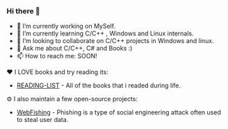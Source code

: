 ### Hi there 👋

- 🔭 I’m currently working on MySelf.
- 🌱 I’m currently learning C/C++ , Windows and Linux internals.
- 👯 I’m looking to collaborate on C/C++ projects in Windows and linux.
- 💬 Ask me about C/C++, C# and Books :)
- 📫 How to reach me: SOON!

:heart: I LOVE books and try reading its:

- [READING-LIST](https://github.com/CheraghiMilad/Reading-Book/blob/main/README.md) - All of the books that i readed during life.


⚙️ I also maintain a few open-source projects: 

- [WebFishing](https://github.com/CheraghiMilad/WebFishing) - Phishing is a type of social engineering attack often used to steal user data.



